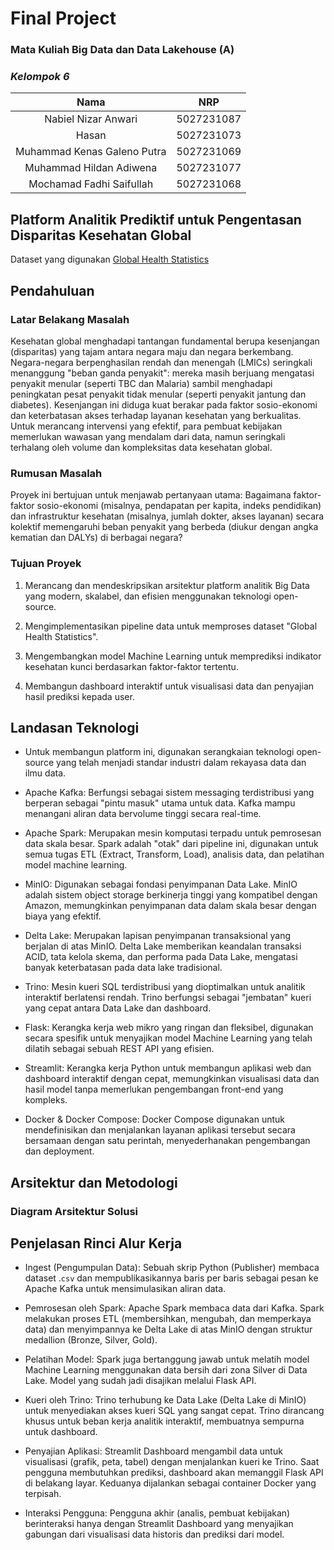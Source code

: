 # Final Project 

### Mata Kuliah Big Data dan Data Lakehouse (A)

### _Kelompok 6_

|      **Nama**       |  **NRP**   |
| :-----------------: | :--------: |
|    Nabiel Nizar Anwari        | 5027231087 |
|        Hasan                  | 5027231073 |
| Muhammad Kenas Galeno Putra   | 5027231069 |
| Muhammad Hildan Adiwena       | 5027231077 |
| Mochamad Fadhi Saifullah      | 5027231068 |

## Platform Analitik Prediktif untuk Pengentasan Disparitas Kesehatan Global

Dataset yang digunakan [Global Health Statistics](https://www.kaggle.com/datasets/malaiarasugraj/global-health-statistics)

## Pendahuluan

### Latar Belakang Masalah

Kesehatan global menghadapi tantangan fundamental berupa kesenjangan (disparitas) yang tajam antara negara maju dan negara berkembang. Negara-negara berpenghasilan rendah dan menengah (LMICs) seringkali menanggung "beban ganda penyakit": mereka masih berjuang mengatasi penyakit menular (seperti TBC dan Malaria) sambil menghadapi peningkatan pesat penyakit tidak menular (seperti penyakit jantung dan diabetes). Kesenjangan ini diduga kuat berakar pada faktor sosio-ekonomi dan keterbatasan akses terhadap layanan kesehatan yang berkualitas. Untuk merancang intervensi yang efektif, para pembuat kebijakan memerlukan wawasan yang mendalam dari data, namun seringkali terhalang oleh volume dan kompleksitas data kesehatan global.

### Rumusan Masalah

Proyek ini bertujuan untuk menjawab pertanyaan utama: Bagaimana faktor-faktor sosio-ekonomi (misalnya, pendapatan per kapita, indeks pendidikan) dan infrastruktur kesehatan (misalnya, jumlah dokter, akses layanan) secara kolektif memengaruhi beban penyakit yang berbeda (diukur dengan angka kematian dan DALYs) di berbagai negara?

### Tujuan Proyek

1. Merancang dan mendeskripsikan arsitektur platform analitik Big Data yang modern, skalabel, dan efisien menggunakan teknologi open-source.

2. Mengimplementasikan pipeline data untuk memproses dataset "Global Health Statistics".

3. Mengembangkan model Machine Learning untuk memprediksi indikator kesehatan kunci berdasarkan faktor-faktor tertentu.

4. Membangun dashboard interaktif untuk visualisasi data dan penyajian hasil prediksi kepada user.

## Landasan Teknologi

- Untuk membangun platform ini, digunakan serangkaian teknologi open-source yang telah menjadi standar industri dalam rekayasa data dan ilmu data.

- Apache Kafka: Berfungsi sebagai sistem messaging terdistribusi yang berperan sebagai "pintu masuk" utama untuk data. Kafka mampu menangani aliran data bervolume tinggi secara real-time.

- Apache Spark: Merupakan mesin komputasi terpadu untuk pemrosesan data skala besar. Spark adalah "otak" dari pipeline ini, digunakan untuk semua tugas ETL (Extract, Transform, Load), analisis data, dan pelatihan model machine learning.

- MinIO: Digunakan sebagai fondasi penyimpanan Data Lake. MinIO adalah sistem object storage berkinerja tinggi yang kompatibel dengan Amazon, memungkinkan penyimpanan data dalam skala besar dengan biaya yang efektif.

- Delta Lake: Merupakan lapisan penyimpanan transaksional yang berjalan di atas MinIO. Delta Lake memberikan keandalan transaksi ACID, tata kelola skema, dan performa pada Data Lake, mengatasi banyak keterbatasan pada data lake tradisional.

- Trino: Mesin kueri SQL terdistribusi yang dioptimalkan untuk analitik interaktif berlatensi rendah. Trino berfungsi sebagai "jembatan" kueri yang cepat antara Data Lake dan dashboard.

- Flask: Kerangka kerja web mikro yang ringan dan fleksibel, digunakan secara spesifik untuk menyajikan model Machine Learning yang telah dilatih sebagai sebuah REST API yang efisien.

- Streamlit: Kerangka kerja Python untuk membangun aplikasi web dan dashboard interaktif dengan cepat, memungkinkan visualisasi data dan hasil model tanpa memerlukan pengembangan front-end yang kompleks.

- Docker & Docker Compose: Docker Compose digunakan untuk mendefinisikan dan menjalankan layanan aplikasi tersebut secara bersamaan dengan satu perintah, menyederhanakan pengembangan dan deployment.

## Arsitektur dan Metodologi

### Diagram Arsitektur Solusi

## Penjelasan Rinci Alur Kerja

- Ingest (Pengumpulan Data): Sebuah skrip Python (Publisher) membaca dataset .`csv` dan mempublikasikannya baris per baris sebagai pesan ke Apache Kafka untuk mensimulasikan aliran data.

- Pemrosesan oleh Spark: Apache Spark membaca data dari Kafka. Spark melakukan proses ETL (membersihkan, mengubah, dan memperkaya data) dan menyimpannya ke Delta Lake di atas MinIO dengan struktur medallion (Bronze, Silver, Gold).

- Pelatihan Model: Spark juga bertanggung jawab untuk melatih model Machine Learning menggunakan data bersih dari zona Silver di Data Lake. Model yang sudah jadi disajikan melalui Flask API.

- Kueri oleh Trino: Trino terhubung ke Data Lake (Delta Lake di MinIO) untuk menyediakan akses kueri SQL yang sangat cepat. Trino dirancang khusus untuk beban kerja analitik interaktif, membuatnya sempurna untuk dashboard.

- Penyajian Aplikasi: Streamlit Dashboard mengambil data untuk visualisasi (grafik, peta, tabel) dengan menjalankan kueri ke Trino. Saat pengguna membutuhkan prediksi, dashboard akan memanggil Flask API di belakang layar. Keduanya dijalankan sebagai container Docker yang terpisah.

- Interaksi Pengguna: Pengguna akhir (analis, pembuat kebijakan) berinteraksi hanya dengan Streamlit Dashboard yang menyajikan gabungan dari visualisasi data historis dan prediksi dari model.